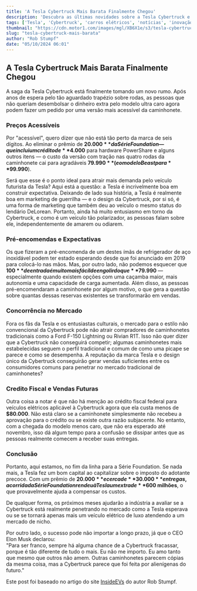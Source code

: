 ```yaml
---
title: 'A Tesla Cybertruck Mais Barata Finalmente Chegou'
description: 'Descubra as últimas novidades sobre a Tesla Cybertruck e sua nova versão mais acessível. Será que essa mudança vai atrair mais consumidores?'
tags: ['Tesla', 'Cybertruck', 'carros elétricos', 'notícias', 'inovação']
thumbnail: "https://cdn.motor1.com/images/mgl/XB6X1e/s3/tesla-cybertruck-foundation-series-price-drop-hero.jpg"
slug: "tesla-cybertruck-mais-barata"
author: "Rob Stumpf"
date: "05/10/2024 06:01"
---
```


## A Tesla Cybertruck Mais Barata Finalmente Chegou

A saga da Tesla Cybertruck está finalmente tomando um novo rumo. Após anos de espera pelo tão aguardado trapézio sobre rodas, as pessoas que não queriam desembolsar o dinheiro extra pelo modelo ultra caro agora podem fazer um pedido por uma versão mais acessível da caminhonete.

### Preços Acessíveis

Por "acessível", quero dizer que não está tão perto da marca de seis dígitos. Ao eliminar o prêmio de **$20.000** da Série Foundation — que inclui um crédito de **$4.000** para hardware PowerShare e alguns outros itens — o custo da versão com tração nas quatro rodas da caminhonete cai para agradáveis **$79.990** (e o modelo Beast para **$99.990**).

Será que esse é o ponto ideal para atrair mais demanda pelo veículo futurista da Tesla? Aqui está a questão: a Tesla é incrivelmente boa em construir expectativa. Deixando de lado sua história, a Tesla é realmente boa em marketing de guerrilha — e o design da Cybertruck, por si só, é uma forma de marketing que também deu ao veículo o mesmo status do lendário DeLorean. Portanto, ainda há muito entusiasmo em torno da Cybertruck, e como é um veículo tão polarizador, as pessoas falam sobre ele, independentemente de amarem ou odiarem.

### Pré-encomendas e Expectativas

Os que fizeram a pré-encomenda de um destes ímãs de refrigerador de aço inoxidável podem ter estado esperando desde que foi anunciado em 2019 para colocá-lo nas mãos. Mas, por outro lado, não podemos esquecer que **$100** de entrada é muito mais fácil de engolir do que **$79.990** — especialmente quando existem opções com uma caçamba maior, mais autonomia e uma capacidade de carga aumentada. Além disso, as pessoas pré-encomendaram a caminhonete por algum motivo, o que gera a questão sobre quantas dessas reservas existentes se transformarão em vendas.

### Concorrência no Mercado

Fora os fãs da Tesla e os entusiastas culturais, o mercado para o estilo não convencional da Cybertruck pode não atrair compradores de caminhonetes tradicionais como a Ford F-150 Lightning ou Rivian R1T. Isso não quer dizer que a Cybertruck não conseguirá competir; algumas caminhonetes mais estabelecidas seguem o perfil tradicional e comum de como uma picape se parece e como se desempenha. A reputação da marca Tesla e o design único da Cybertruck conseguirão gerar vendas suficientes entre os consumidores comuns para penetrar no mercado tradicional de caminhonetes?

### Credito Fiscal e Vendas Futuras

Outra coisa a notar é que não há menção ao crédito fiscal federal para veículos elétricos aplicável à Cybertruck agora que ela custa menos de **$80.000**. Não está claro se a caminhonete simplesmente não recebeu a aprovação para o crédito ou se existe outra razão subjacente. No entanto, com a chegada do modelo menos caro, que não era esperado até novembro, isso dá algum tempo para a confusão se dissipar antes que as pessoas realmente comecem a receber suas entregas.

### Conclusão

Portanto, aqui estamos, no fim da linha para a Série Foundation. Se nada mais, a Tesla fez um bom capital ao capitalizar sobre o imposto do adotante precoce. Com um prêmio de **$20.000** e cerca de **30.000** entregas, a corrida da Série Foundation rendeu à Tesla um extra de **$600 milhões**, o que provavelmente ajuda a compensar os custos.

De qualquer forma, os próximos meses ajudarão a indústria a avaliar se a Cybertruck está realmente penetrando no mercado como a Tesla esperava ou se se tornará apenas mais um veículo elétrico de luxo atendendo a um mercado de nicho.

Por outro lado, o sucesso pode não importar a longo prazo, já que o CEO Elon Musk declarou:  
"Para ser franco, sempre há alguma chance de a Cybertruck fracassar, porque é tão diferente de tudo o mais. Eu não me importo. Eu amo tanto que mesmo que outros não amem. Outras caminhonetes parecem cópias da mesma coisa, mas a Cybertruck parece que foi feita por alienígenas do futuro."

Este post foi baseado no artigo do site [InsideEVs](https://insideevs.com/news/736199/tesla-cybertruck-80k-orders-start/) do autor Rob Stumpf.
